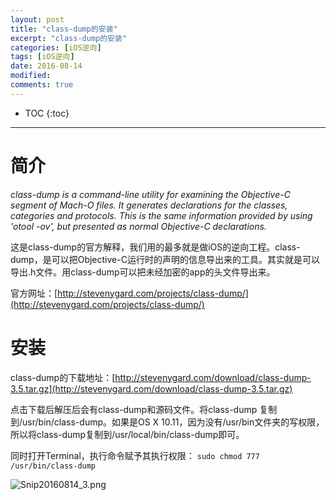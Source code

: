 ```yaml
---
layout: post
title: "class-dump的安装"
excerpt: "class-dump的安装"
categories: [iOS逆向]
tags: [iOS逆向]
date: 2016-08-14 
modified: 
comments: true
---
```


* TOC
  {:toc}
---

# 简介
*class-dump is a command-line utility for examining the Objective-C segment of Mach-O files. It generates declarations for the classes, categories and protocols. This is the same information provided by using 'otool -ov', but presented as normal Objective-C declarations.*

这是class-dump的官方解释，我们用的最多就是做iOS的逆向工程。class-dump，是可以把Objective-C运行时的声明的信息导出来的工具。其实就是可以导出.h文件。用class-dump可以把未经加密的app的头文件导出来。

官方网址：[http://stevenygard.com/projects/class-dump/](http://stevenygard.com/projects/class-dump/)

# 安装
class-dump的下载地址：[http://stevenygard.com/download/class-dump-3.5.tar.gz](http://stevenygard.com/download/class-dump-3.5.tar.gz)

点击下载后解压后会有class-dump和源码文件。将class-dump 复制到/usr/bin/class-dump。如果是OS X 10.11，因为没有/usr/bin文件夹的写权限，所以将class-dump复制到/usr/local/bin/class-dump即可。

同时打开Terminal，执行命令赋予其执行权限：
`sudo chmod 777 /usr/bin/class-dump`

![Snip20160814_3.png](http://upload-images.jianshu.io/upload_images/567057-c798c82bd0cbda3c.png?imageMogr2/auto-orient/strip%7CimageView2/2/w/1240)